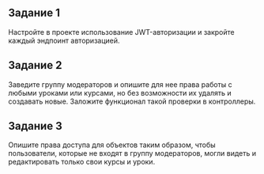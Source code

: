 ## Задание 1
Настройте в проекте использование JWT-авторизации и закройте каждый эндпоинт авторизацией.

## Задание 2
Заведите группу модераторов и опишите для нее права работы с любыми уроками или курсами,
но без возможности их удалять и создавать новые. Заложите функционал такой проверки в контроллеры.

## Задание 3
Опишите права доступа для объектов таким образом, чтобы пользователи, которые не входят в группу
модераторов, могли видеть и редактировать только свои курсы и уроки.